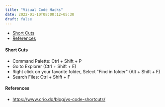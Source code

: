 ```yaml
---
title: "Visual Code Hacks"
date: 2022-01-10T08:00:12+05:30
draft: false
---
```



- [Short Cuts](#short-cuts)
- [References](#references)

#### Short Cuts

* Command Palette: Ctrl + Shift + P
* Go to Explorer (Ctrl + Shift + E)
* Right click on your favorite folder, Select "Find in folder" (Alt + Shift + F)
* Search Files: Ctrl + Shift + F



#### References

* https://www.crio.do/blog/vs-code-shortcuts/

